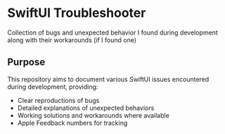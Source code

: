 # SwiftUI Troubleshooter
Collection of bugs and unexpected behavior I found during development along with their workarounds (if I found one)

## Purpose
This repository aims to document various SwiftUI issues encountered during development, providing:
- Clear reproductions of bugs  
- Detailed explanations of unexpected behaviors
- Working solutions and workarounds where available
- Apple Feedback numbers for tracking

